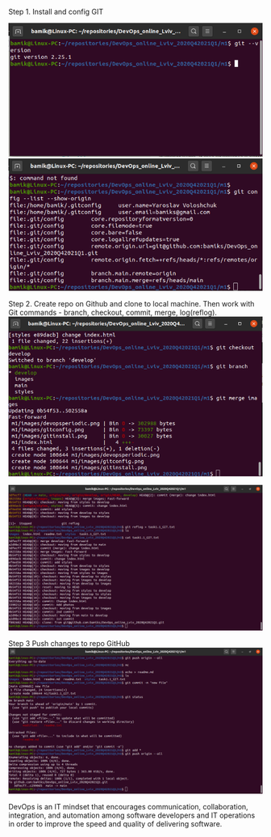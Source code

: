 Step 1. Install and config GIT

![install](images/gitinstall.png)
![config](images/gitconfig.png)

Step 2. Create repo on Github and clone to local machine. Then work with Git commands -  branch, checkout, commit, merge, log(reflog).
![scr1](images/Screen1.png)

![scr2](images/Screen2.png)

Step 3 Push changes to repo GitHub
![scr3](images/Screen3.png)

DevOps is an IT mindset that encourages communication, collaboration, integration, and automation among software developers and IT operations in order to improve the speed and quality of delivering software.
